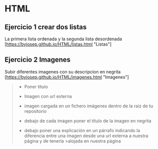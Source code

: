 # HTML #
##  Ejercicio 1 crear dos listas ##
La primera lista ordenada y la segunda lista desordenada
[https://byjosep.github.io/HTML/listas.html "Listas"]

## Ejercicio 2 Imagenes ##
Subir diferentes imagenes con su descripcion en negrita
[https://byjosep.github.io/HTML/imagenes.html "Imagenes"]

>- Poner título
>
>- Imagen con url externa
>
>- imagen cargada en un fichero imágenes dentro de la raiz de tu repositorio
>
>- debajo de cada imagen poner el título de la imagen en negrita
>
>- debajo poner una explicación en un párrafo indicando la diferencia entre una imagen desde una url externa a nuestra página y de tenerla >alojada en nuestra página
